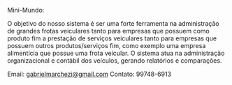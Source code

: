 Mini-Mundo:

O objetivo do nosso sistema é ser uma forte ferramenta na administração de grandes frotas veiculares
tanto para empresas que possuem como produto fim a prestação de serviços veiculares tanto para empresas
que possuem outros produtos/serviços fim, como exemplo uma empresa alimentícia que possue uma frota veicular.
O sistema atua na administração organizacional e contábil dos veículos, gerando relatórios e comparações.

Email: gabrielmarchezi@gmail.com
Contato: 99748-6913

